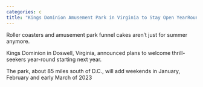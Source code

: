 ```yaml
---
categories: c
title: "Kings Dominion Amusement Park in Virginia to Stay Open YearRound"
---
```


Roller coasters and amusement park funnel cakes aren’t just for summer anymore.



Kings Dominion in Doswell, Virginia, announced plans to welcome thrill-seekers year-round starting next year.



The park, about 85 miles south of D.C., will add weekends in January, February and early March of 2023 